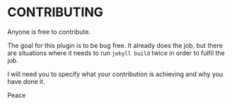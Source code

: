 # CONTRIBUTING

Anyone is free to contribute.  

The goal for this plugin is to be bug free. It already does the job, but there are situations where it needs to run `jekyll build` twice in order to fulfil the job.

I will need you to specify what your contribution is achieving and why you have done it.

Peace
